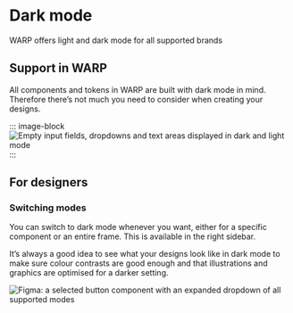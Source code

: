 # Dark mode
WARP offers light and dark mode for all supported brands

## Support in WARP
All components and tokens in WARP are built with dark mode in mind. Therefore there’s not much you need to consider when creating your designs.

::: image-block
![Empty input fields, dropdowns and text areas displayed in dark and light mode](/images/foundations/dark-mode.png)
:::

## For designers

### Switching modes
You can switch to dark mode whenever you want, either for a specific component or an entire frame. This is available in the right sidebar.

It’s always a good idea to see what your designs look like in dark mode to make sure colour contrasts are good enough and that illustrations and graphics are optimised for a darker setting.

![Figma: a selected button component with an expanded dropdown of all supported modes](/images/foundations/figma-button-modes.png)
